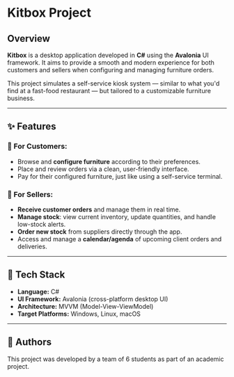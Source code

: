 # Kitbox Project

## Overview

**Kitbox** is a desktop application developed in **C#** using the **Avalonia** UI framework. It aims to provide a smooth and modern experience for both customers and sellers when configuring and managing furniture orders.

This project simulates a self-service kiosk system — similar to what you'd find at a fast-food restaurant — but tailored to a customizable furniture business.

---

## ✨ Features

### 🧍 For Customers:
- Browse and **configure furniture** according to their preferences.
- Place and review orders via a clean, user-friendly interface.
- Pay for their configured furniture, just like using a self-service terminal.

### 🛒 For Sellers:
- **Receive customer orders** and manage them in real time.
- **Manage stock**: view current inventory, update quantities, and handle low-stock alerts.
- **Order new stock** from suppliers directly through the app.
- Access and manage a **calendar/agenda** of upcoming client orders and deliveries.

---

## 🧰 Tech Stack

- **Language:** C#
- **UI Framework:** Avalonia (cross-platform desktop UI)
- **Architecture:** MVVM (Model-View-ViewModel)
- **Target Platforms:** Windows, Linux, macOS

---

## 🤝 Authors

This project was developed by a team of 6 students as part of an academic project.

